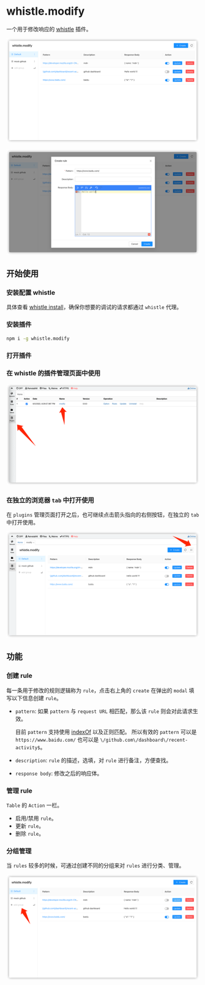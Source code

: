 # whistle.modify

一个用于修改响应的 [whistle](http://wproxy.org/whistle/) 插件。

![index](/images/index.png)

![create](/images/create.png)

## 开始使用

### 安装配置 whistle

具体查看 [whistle install](http://wproxy.org/whistle/install.html)，确保你想要的调试的请求都通过 `whistle` 代理。

### 安装插件

```sh
npm i -g whistle.modify
```

### 打开插件

### 在 whistle 的插件管理页面中使用

![entry](/images/entry.png)

### 在独立的浏览器 `tab` 中打开使用

在 `plugins` 管理页面打开之后，也可继续点击箭头指向的右侧按钮，在独立的 `tab` 中打开使用。

![entry](/images/open.png)

## 功能

### 创建 rule

每一条用于修改的规则逻辑称为 `rule`，点击右上角的 `create` 在弹出的 `modal` 填写以下信息创建 `rule`。

- `pattern`: 如果 `pattern` 与 `request URL` 相匹配，那么该 `rule` 则会对此请求生效。

  目前 `pattern` 支持使用 [indexOf](https://developer.mozilla.org/zh-CN/docs/Web/JavaScript/Reference/Global_Objects/Array/indexOf) 以及正则匹配。
  所以有效的 `pattern` 可以是 `https://www.baidu.com/` 也可以是 `\/github.com\/dashboard\/recent-activity$`。

- `description`: `rule` 的描述，选填，对 `rule` 进行备注，方便查找。

- `response body`: 修改之后的响应体。

### 管理 rule

`Table` 的 `Action` 一栏。

- 启用/禁用 `rule`。
- 更新 `rule`。
- 删除 `rule`。

### 分组管理

当 `rules` 较多的时候，可通过创建不同的分组来对 `rules` 进行分类、管理。

![add-group](/images/add-group.png)

